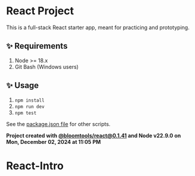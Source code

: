 # React Project

This is a full-stack React starter app, meant for practicing and prototyping.

## ✨ Requirements

1. Node >= 18.x
2. Git Bash (Windows users)

## ✨ Usage

1. `npm install`
2. `npm run dev`
3. `npm test`

See the [package.json file](./package.json) for other scripts.

**Project created with [@bloomtools/react@0.1.41](https://github.com/bloominstituteoftechnology/npm-tools-react) and Node v22.9.0 on Mon, December 02, 2024 at 11:05 PM**
# React-Intro

